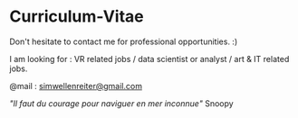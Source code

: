 # Curriculum-Vitae

Don't hesitate to contact me for professional opportunities. :)

I am looking for : VR related jobs / data scientist or analyst / art & IT related jobs.

@mail : simwellenreiter@gmail.com


*"Il faut du courage pour naviguer en mer inconnue"*
Snoopy
